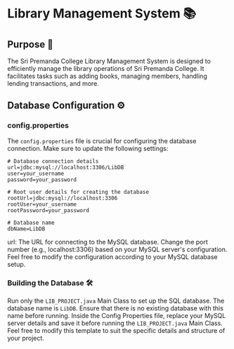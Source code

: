 # Library Management System 📚

## Purpose 🎯
The Sri Premanda College Library Management System is designed to efficiently manage the library operations of Sri Premanda College. It facilitates tasks such as adding books, managing members, handling lending transactions, and more.

## Database Configuration ⚙️
### config.properties
The `config.properties` file is crucial for configuring the database connection. Make sure to update the following settings:

```properties
# Database connection details
url=jdbc:mysql://localhost:3306/LibDB
user=your_username
password=your_password

# Root user details for creating the database
rootUrl=jdbc:mysql://localhost:3306
rootUser=your_username
rootPassword=your_password

# Database name
dbName=LibDB
```

url: The URL for connecting to the MySQL database. Change the port number (e.g., localhost:3306) based on your MySQL server's configuration. Feel free to modify the configuration according to your MySQL database setup.

### Building the Database 🛠️
Run only the `LIB_PROJECT.java` Main Class to set up the SQL database. The database name is `LibDB`. Ensure that there is no existing database with this name before running.
Inside the Config Properties file, replace your MySQL server details and save it before running the `LIB_PROJECT.java` Main Class.
Feel free to modify this template to suit the specific details and structure of your project.
 
